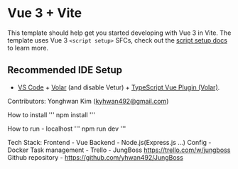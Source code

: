 # Vue 3 + Vite

This template should help get you started developing with Vue 3 in Vite. The template uses Vue 3 `<script setup>` SFCs, check out the [script setup docs](https://v3.vuejs.org/api/sfc-script-setup.html#sfc-script-setup) to learn more.

## Recommended IDE Setup

- [VS Code](https://code.visualstudio.com/) + [Volar](https://marketplace.visualstudio.com/items?itemName=Vue.volar) (and disable Vetur) + [TypeScript Vue Plugin (Volar)](https://marketplace.visualstudio.com/items?itemName=Vue.vscode-typescript-vue-plugin).

Contributors: Yonghwan Kim (kyhwan492@gmail.com)

How to install
''' 
npm install 
'''

How to run - localhost
'''
npm run dev
'''

Tech Stack:
Frontend - Vue
Backend - Node.js(Express.js ...)
Config - Docker
Task management - Trello - JungBoss https://trello.com/w/jungboss
Github repository - https://github.com/yhwan492/JungBoss
